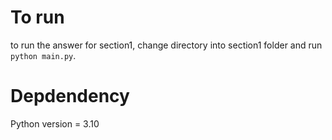 # To run 
to run the answer for section1, change directory into section1 folder and run `python main.py`. 

# Depdendency 
Python version = 3.10
